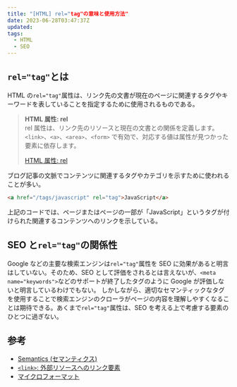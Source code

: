 ```yaml
---
title: "[HTML] rel="tag"の意味と使用方法"
date: 2023-06-28T03:47:37Z
updated:
tags:
  - HTML
  - SEO
---
```


## `rel="tag"`とは

HTML の`rel="tag"`属性は、リンク先の文書が現在のページに関連するタグやキーワードを表していることを指定するために使用されるものである。

> **HTML 属性: rel**  
> rel 属性は、リンク先のリソースと現在の文書との関係を定義します。 `<link>`、`<a>`、`<area>`、`<form>` で有効で、対応する値は属性が見つかった要素に依存します。
>
> [HTML 属性: rel](https://developer.mozilla.org/ja/docs/Web/HTML/Attributes/rel)

ブログ記事の文脈でコンテンツに関連するタグやカテゴリを示すために使われることが多い。

```html
<a href="/tags/javascript" rel="tag">JavaScript</a>
```

上記のコードでは、ページまたはページの一部が「JavaScript」というタグが付けられた関連するコンテンツへのリンクを示している。

## SEO と`rel="tag"`の関係性

Google などの主要な検索エンジンは`rel="tag"`属性を SEO に効果があると明言はしていない。そのため、SEO として評価をされるとは言えないが、`<meta name="keywords">`などのサポートが終了したタグのように Google が評価しないと明言しているわけでもない。
しかしながら、適切なセマンティックなタグを使用することで検索エンジンのクローラがページの内容を理解しやすくなることは期待できる。あくまで`rel="tag"`属性は、SEO を考える上で考慮する要素のひとつに過ぎない。

## 参考

- [Semantics (セマンティクス)](https://developer.mozilla.org/ja/docs/Glossary/Semantics)
- [`<link>`: 外部リソースへのリンク要素](https://developer.mozilla.org/ja/docs/Web/HTML/Element/link)
- [マイクロフォーマット](https://developer.mozilla.org/ja/docs/Web/HTML/microformats)
